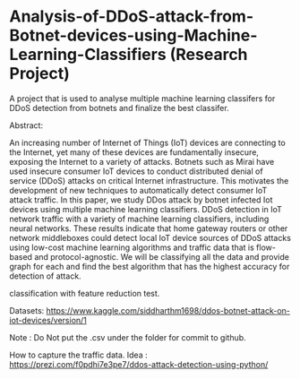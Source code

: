 # Analysis-of-DDoS-attack-from-Botnet-devices-using-Machine-Learning-Classifiers (Research Project)
A project that is used to analyse multiple machine learning classifers for DDoS detection from botnets and finalize the best classifer.

Abstract:

An increasing number of Internet of Things (IoT) devices are connecting to the Internet, yet many of these devices are fundamentally insecure, exposing the Internet to a variety of attacks.
Botnets such as Mirai have used insecure consumer IoT devices to conduct distributed denial of service (DDoS) attacks on critical Internet infrastructure. This motivates the development of new techniques to automatically detect consumer IoT attack traffic. In this paper, we study DDos attack by botnet infected Iot devices using multiple machine learning classifiers.
DDoS detection in IoT network traffic with a variety of machine learning classifiers, including neural networks. These results indicate that home gateway routers or other network middleboxes could detect local IoT device sources of DDoS attacks using low-cost machine learning algorithms and traffic data that is flow-based and protocol-agnostic. We will be classifying all the data and provide graph for each and find the best algorithm that has the highest accuracy for detection of attack.

classification with feature reduction test.

Datasets:  https://www.kaggle.com/siddharthm1698/ddos-botnet-attack-on-iot-devices/version/1

Note : Do Not put the .csv under the folder for commit to github.

How to capture the traffic data.
Idea : https://prezi.com/f0pdhi7e3pe7/ddos-attack-detection-using-python/
        

